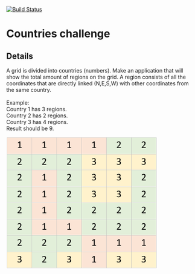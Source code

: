 [![Build Status](https://dev.azure.com/nerada/GitHub/_apis/build/status/Nerada.challenges_countries?branchName=master)](https://dev.azure.com/nerada/GitHub/_build/latest?definitionId=4&branchName=master)
# Countries challenge

## Details
A grid is divided into countries (numbers). Make an application that will show the total amount of regions on the grid.
A region consists of all the coordinates that are directly linked (N,E,S,W) with other coordinates from the same country.
<br />
<br />
Example:<br />
Country 1 has 3 regions.<br />
Country 2 has 2 regions.<br />
Country 3 has 4 regions.<br />
Result should be 9.<br />

<img src="Countries.png" width="400" />
